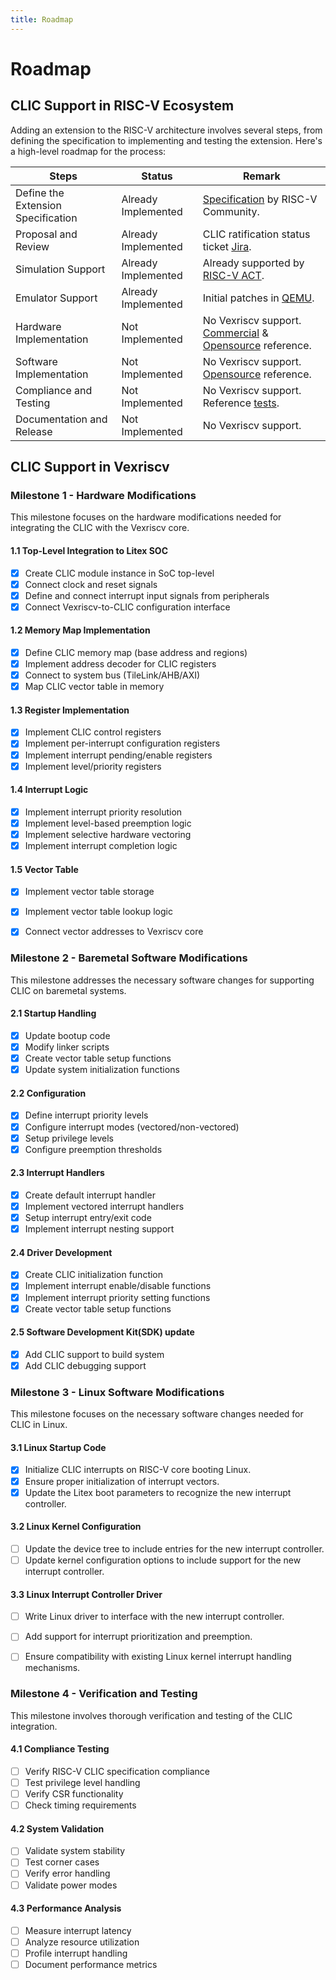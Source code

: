 ```yaml
---
title: Roadmap
---
```


Roadmap
=======

## CLIC Support in RISC-V Ecosystem 

Adding an extension to the RISC-V architecture involves several steps, from defining the specification to implementing and testing the extension. Here's a high-level roadmap for the process:

| Steps                             | Status           | Remark      |
|-----------------------------------|------------------|-------------|
| Define the Extension Specification|Already Implemented|[Specification](https://github.com/riscv/riscv-fast-interrupt) by RISC-V Community.|
| Proposal and Review               |Already Implemented|CLIC ratification status ticket [Jira](https://lf-riscv.atlassian.net/browse/RVS-1017).|
| Simulation Support                |Already Implemented|Already supported by [RISC-V ACT](https://lf-riscv.atlassian.net/browse/RVS-2506).|
| Emulator Support                  |Already Implemented|Initial patches in [QEMU](https://mail.gnu.org/archive/html/qemu-devel/2024-08/msg02791.html).|
| Hardware Implementation           |Not Implemented|No Vexriscv support. [Commercial](https://lf-riscv.atlassian.net/browse/RVS-2513) & [Opensource](https://github.com/pulp-platform/clic) reference.|
| Software Implementation           |Not Implemented|No Vexriscv support. [Opensource](https://github.com/pulp-platform/pulp-freertos/blob/master/drivers/clic.c) reference.|
| Compliance and Testing            |Not Implemented|No Vexriscv support. Reference [tests](https://github.com/pulp-platform/safety_island/tree/main/sw/tests/runtime_clic_basic).|
| Documentation and Release         |Not Implemented|No Vexriscv support.|


## CLIC Support in Vexriscv

### Milestone 1 - Hardware Modifications

This milestone focuses on the hardware modifications needed for integrating the CLIC with the Vexriscv core.

#### 1.1 Top-Level Integration to Litex SOC
- [x] Create CLIC module instance in SoC top-level
- [x] Connect clock and reset signals
- [x] Define and connect interrupt input signals from peripherals
- [x] Connect Vexriscv-to-CLIC configuration interface

#### 1.2 Memory Map Implementation
- [x] Define CLIC memory map (base address and regions)
- [x] Implement address decoder for CLIC registers
- [x] Connect to system bus (TileLink/AHB/AXI)
- [x] Map CLIC vector table in memory

#### 1.3 Register Implementation
- [x] Implement CLIC control registers
- [x] Implement per-interrupt configuration registers
- [x] Implement interrupt pending/enable registers
- [x] Implement level/priority registers

#### 1.4 Interrupt Logic
- [x] Implement interrupt priority resolution
- [x] Implement level-based preemption logic
- [x] Implement selective hardware vectoring
- [x] Implement interrupt completion logic

#### 1.5 Vector Table
- [x] Implement vector table storage
- [x] Implement vector table lookup logic
- [x] Connect vector addresses to Vexriscv core


### Milestone 2 - Baremetal Software Modifications

This milestone addresses the necessary software changes for supporting CLIC on baremetal systems.

#### 2.1 Startup Handling
- [x] Update bootup code
- [x] Modify linker scripts
- [x] Create vector table setup functions
- [x] Update system initialization functions

#### 2.2 Configuration
- [x] Define interrupt priority levels
- [x] Configure interrupt modes (vectored/non-vectored)
- [x] Setup privilege levels
- [x] Configure preemption thresholds

#### 2.3 Interrupt Handlers
- [x] Create default interrupt handler
- [x] Implement vectored interrupt handlers
- [x] Setup interrupt entry/exit code
- [x] Implement interrupt nesting support

#### 2.4 Driver Development
- [x] Create CLIC initialization function
- [x] Implement interrupt enable/disable functions
- [x] Implement interrupt priority setting functions
- [x] Create vector table setup functions

#### 2.5 Software Development Kit(SDK) update
- [x] Add CLIC support to build system
- [x] Add CLIC debugging support

### Milestone 3 - Linux Software Modifications

This milestone focuses on the necessary software changes needed for CLIC in Linux.

#### 3.1 Linux Startup Code
- [x] Initialize CLIC interrupts on RISC-V core booting Linux.
- [x] Ensure proper initialization of interrupt vectors.
- [x] Update the Litex boot parameters to recognize the new interrupt controller.

#### 3.2 Linux Kernel Configuration
- [ ] Update the device tree to include entries for the new interrupt controller.
- [ ] Update kernel configuration options to include support for the new interrupt controller.

#### 3.3 Linux Interrupt Controller Driver
- [ ] Write Linux driver to interface with the new interrupt controller.
- [ ] Add support for interrupt prioritization and preemption.
- [ ] Ensure compatibility with existing Linux kernel interrupt handling mechanisms.
    

### Milestone 4 - Verification and Testing

This milestone involves thorough verification and testing of the CLIC integration.

#### 4.1 Compliance Testing
- [ ] Verify RISC-V CLIC specification compliance
- [ ] Test privilege level handling
- [ ] Verify CSR functionality
- [ ] Check timing requirements

#### 4.2 System Validation
- [ ] Validate system stability
- [ ] Test corner cases
- [ ] Verify error handling
- [ ] Validate power modes

#### 4.3 Performance Analysis
- [ ] Measure interrupt latency
- [ ] Analyze resource utilization
- [ ] Profile interrupt handling
- [ ] Document performance metrics